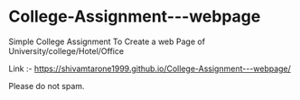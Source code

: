 # College-Assignment---webpage

Simple College Assignment
To Create a web Page of University/college/Hotel/Office

Link :- https://shivamtarone1999.github.io/College-Assignment---webpage/

Please do not spam.
